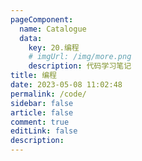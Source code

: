 ```yaml
---
pageComponent:
  name: Catalogue
  data:
    key: 20.编程
    # imgUrl: /img/more.png
    description: 代码学习笔记
title: 编程
date: 2023-05-08 11:02:48
permalink: /code/
sidebar: false
article: false
comment: true
editLink: false
description:
---
```

